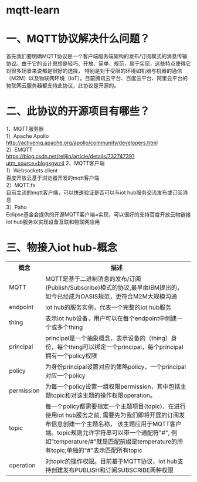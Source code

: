 # mqtt-learn
# 一、MQTT协议解决什么问题？  
首先我们要明确MQTT协议是一个客户端服务端架构的发布/订阅模式的消息传输协议。由于它的设计思想是轻巧、开放、简单、规范，易于实现，这些特点使得它对很多场景来说都是很好的选择，
特别是对于受限的环境如机器与机器的通信（M2M）以及物联网环境（IoT）。目前腾讯云平台、百度云平台、阿里云平台的物联网云服务器都支持此协议，此协议是开源的。  
# 二、此协议的开源项目有哪些？  
1、MQTT服务器    
1）Apache Apollo  
http://activemq.apache.org/apollo/community/developers.html  
2）EMQTT  
https://blog.csdn.net/relijin/article/details/73274739?utm_source=blogxgwz4
2、MQTT客户端   
1）Websockets client  
百度开放云基于浏览器开发的mqtt客户端  
2）MQTT.fx  
目前主流的mqtt客户端，可以快速验证是否可以与iot hub服务交流发布或订阅消息  
3）Paho  
Eclipse基金会提供的开源MQTT客户端=实现，可以很好的支持百度开放云物链接lot hub服务以实现设备互联和物联网应用
# 三、物接入iot hub-概念  
<table>
  <tr>
   <th>概念</th><th>描述</th>
  </tr>
  <tr>
    <td>MQTT</td><td>MQTT是基于二进制消息的发布/订阅(Publish/Subscribe)模式的协议,最早由IBM提出的，如今已经成为OASIS规范，更符合M2M大规模沟通
  </tr>
  <tr>
    <td>endpoint</td>
    <td>iot hub的服务实例，代表一个完整的iot hub服务</td>
  </tr>
  <tr>
    <td>thing</td>
    <td>表示iot hub设备，用户可以在每个endpoint中创建一个或多个thing</td>
  </tr>
  <tr>
    <td>principal</td>
    <td>principal是一个抽象概念，表示设备的（thing）身份，每个thing可以绑定一个principal，每个principal拥有一个policy权限</td>
  </tr>
  <tr>
    <td>policy</td>
    <td>为身份principal设置对应的策略policy，一个principal对应一个policy</td>
  </tr>
  <tr>
    <td>permission</td>
    <td>为每一个policy设置一组权限permission，其中包括主题topic和对该主题的操作权限operation。</td>
  </tr>
  <tr>
    <td>topic</td>
    <td>
    每一个policy都需要指定一个主题项目(topic)，在进行使用iot hub服务之前,
    需要先为我们即将开展的订阅发布信息创建一个主题名称，
    该主题应用于MQTT客户端。topic规则允许字符串可以带一个通配符"#",
    例如"temperature/#"就是匹配前缀是temperature的所有topic;单独的"#"表示匹配所有topic
    </td>
  </tr>
  <tr>
    <td>operation</td>
    <td>
    对topic的操作权限。目前基于MQTT协议，iot hub支持创建发布PUBLISH和订阅SUBSCRIBE两种权限
    </td>
  </tr>
</table>

